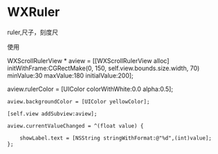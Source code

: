 # WXRuler
ruler,尺子，刻度尺

使用

   WXScrollRulerView * aview = [[WXScrollRulerView alloc] initWithFrame:CGRectMake(0, 150, self.view.bounds.size.width, 70) minValue:30 maxValue:180 initialValue:200];
   
   aview.rulerColor = [UIColor colorWithWhite:0.0 alpha:0.5];
    
    aview.backgroundColor = [UIColor yellowColor];
    
    [self.view addSubview:aview];
    
    aview.currentValueChanged = ^(float value) {   
    
        showLabel.text = [NSString stringWithFormat:@"%d",(int)value];
    };





